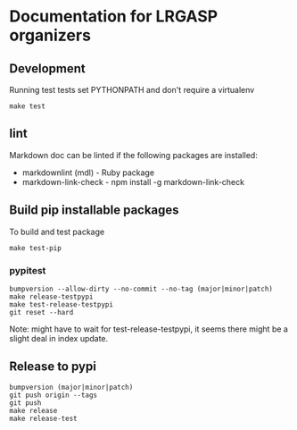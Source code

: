 # Documentation for LRGASP organizers

## Development

Running test tests set PYTHONPATH and don't require a virtualenv

```
make test
```

## lint

Markdown doc can be linted if the following packages are installed:

* markdownlint (mdl) - Ruby package
* markdown-link-check -   npm install -g markdown-link-check

## Build pip installable packages

To build and test package

```
make test-pip
```

### pypitest

```
bumpversion --allow-dirty --no-commit --no-tag (major|minor|patch)
make release-testpypi
make test-release-testpypi
git reset --hard
```

Note: might have to wait for test-release-testpypi, it seems there might be 
a slight deal in index update.

## Release to pypi

```
bumpversion (major|minor|patch)
git push origin --tags
git push
make release
make release-test
```


